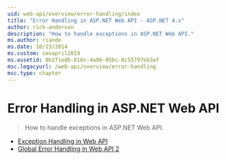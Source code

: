 ```yaml
---
uid: web-api/overview/error-handling/index
title: "Error Handling in ASP.NET Web API - ASP.NET 4.x"
author: rick-anderson
description: "How to handle exceptions in ASP.NET Web API."
ms.author: riande
ms.date: 10/23/2014
ms.custom: seoapril2019
ms.assetid: 0b2f1edb-816c-4a86-95bc-0c55797eb3af
msc.legacyurl: /web-api/overview/error-handling
msc.type: chapter
---
```

# Error Handling in ASP.NET Web API

> How to handle exceptions in ASP.NET Web API.


- [Exception Handling in Web API](exception-handling.md)
- [Global Error Handling in Web API 2](web-api-global-error-handling.md)
